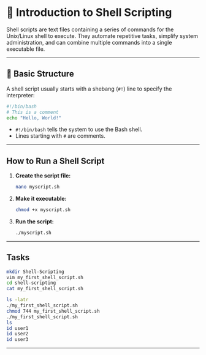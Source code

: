 # 🐚 Introduction to Shell Scripting

Shell scripts are text files containing a series of commands for the Unix/Linux shell to execute. They automate repetitive tasks, simplify system administration, and can combine multiple commands into a single executable file.

---

## 📄 Basic Structure

A shell script usually starts with a shebang (`#!`) line to specify the interpreter:

```bash
#!/bin/bash
# This is a comment
echo "Hello, World!"
```

- `#!/bin/bash` tells the system to use the Bash shell.
- Lines starting with `#` are comments.

---

##  How to Run a Shell Script

1. **Create the script file:**
   ```bash
   nano myscript.sh
   ```
2. **Make it executable:**
   ```bash
   chmod +x myscript.sh
   ```
3. **Run the script:**
   ```bash
   ./myscript.sh
   ```

---

## Tasks

```bash
mkdir Shell-Scripting
vim my_first_shell_script.sh
cd shell-scripting
cat my_first_shell_script.sh
```

```bash 
ls -latr
./my_first_shell_script.sh
chmod 744 my_first_shell_script.sh
./my_first_shell_script.sh
ls
id user1
id user2
id user3
```

---
